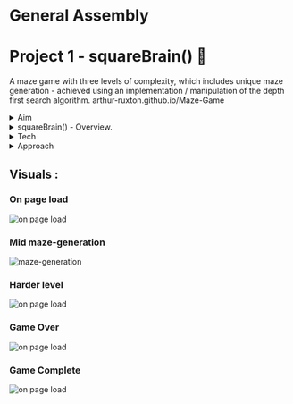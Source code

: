 # General Assembly
# Project 1 - squareBrain() :robot:

A maze game with three levels of complexity, which includes unique maze generation - achieved using an implementation / manipulation of the depth first search algorithm.
arthur-ruxton.github.io/Maze-Game

<details>
  <summary>Aim</summary>
  <ul>
    <li>In one week, build a grid-based game using HTML, CSS and JavaScript.</li>
    <li>Use CSS grid or for an added creative challenge, use HTML Canvas.</li>
    <li>It can be a direct clone of, or inspired by, an existing game.</li>
    <li>The game should include logic for losing and winning.</li>
    <li>The game result should be displayed.</li>
  </ul>
</details>

<details>
 <summary>squareBrain() - Overview.</summary>
  <ul>
    <li>
      Press start and an animated, somewhat randomized, <em>maze-generation</em> will begin, triggering a timer. Closely observing the <em>animated path-finder algorithm</em> may help you solve the puzzle. 
    </li>
    <li>
      squareBrain() has <em>three levels of complexity.</em> Navigate through all three mazes to complete the game.
    </li>
    <li>
      <em>Collect golden nugs</em> to increase your score as you go, they’re rarer and more valuable on harder levels.
    </li>
    <li>
      <em>If time runs out</em>, it’s game over. 
    </li>
    <li>
      There are 'specialCells'. The program removes all walls of any specialCell as well as any wall touching it. This is done to ensure <em>multiple potential</em> routes, through each maze. 
    </li>
  </ul>
</details>

<details>
  <summary>Tech</summary>
    <ul>
      <li>
        <details>
          <summary>HTML - 8.1% :</summary>
          <ul>
            <li>div containing logo, start-button & time-bar. (should have been header in retrospect)</li>
            <li>div containing HTML canvas element, onto which the game is drawn with J.S logic.</li>
            <li>div containing end-game results - win / loss & score </li>
          </ul>
        </details>
      </li>
      <li>
        <details>
          <summary>CSS - 11.4% :</summary>
          <ul>
            <li>Positioning, fonts & colouring.</li>
            <li>Time bar which decreases as time runs out and turns red to warn you at 30% </li>
          </ul>
        </details>
      </li>
      <li>
        <details>
          <summary>JavaScript - 80.5% :</summary>
          <ul>
            <li>
               <details>
                  <summary>App.js - controls game-play :</summary>
                  <ul>
                    <li>Controls the time element of the game.</li>
                    <li>The spec for different levels of complexity.</li>
                    <li>The Keyboard event listeners for player movement & level completion.</li>
                    <li>Logic for collecting gold coins.</li>
                    <li>Displaying the end-game results (involves clearing the canvas and removing event listeners.)</li>
                  </ul>
                </details>
            </li>
            <li>
              <details>
                <summary>Maze-gen.js - controls maze generation :</summary>
                <ul>
                  <li>Depth-first-search algorithm implementation.</li>
                  <li>Animated drawing of a randomised maze every time it’s executed.</li>
                  <li>
                    Creates ‘special cells’ and removes all of their walls as it draws the cells - this logic ensures there are multiple potential routes through                       each maze.
                  </li>
                  <li>
                    Creates ‘Value cells’ and draws gold coins into them, the size of the coin is based on the size of the cell which is determined by the number                       of rows and columns in the current grid - this varies depending on the level you are on.
                  </li>
                  <li>‘Current cell’ - this cell is highlighted which helps to visualise the process of the depth-first search and also represents the player.</li>
                  <li>‘Finish Line’ - this cell is also highlighted with a different colour to indicate the finish line. </li>
                </ul>
              </details>
            </li>
          </ul>
        </details>
      </li>
    </ul>
</details>

<details>
  <summary>Approach</summary>
  <ul>
    <li>
      <details>
        <summary>Beginning - planning :</summary>
        <p>
          My understanding of CSS grid and HTML Canvas was weak. I knew I wanted to create a maze based game. After some research, the prevailing established                 system I found for randomly generating mazes was to implement a depth first search algorithm. I watched some videos in which people used different                 technologies to do so but none of them were relevant to my knowledge of JavaScript and the task at hand. 
        </p>
        <p>
          My understanding of CSS grid and HTML Canvas was weak. I knew I wanted to create a maze based game. After some research, the prevailing established                 system I found for randomly generating mazes was to implement a depth first search algorithm. I watched some videos in which people used different                 technologies to do so but none of them were relevant to my knowledge of JavaScript and the task at hand. 
        </p>
        <p>
          Eventually I came across a video in which a programmer translates a python3 implementation into a JavaScript implementation - I decided to follow along.           It took me until 3am to understand and write this implementation correctly.
        </p>
      </details>
    </li>
    <li>
      <details>
        <summary>Middle - bulk of the project :</summary>
        <p>Afew problems emerged at this point, I had my work cut out:</p>
        <ul>
          <li>
            The depth first search implementation only creates one single route through each maze. To make game play more interesting I would have to alter the                 system to remove extra cell walls - without breaking the algorithm. <em>This turned out to be difficult, the algorithm (and obviously the animation)               broke on multiple attempts. I was worried it wouldn’t be possible.</em>
          </li>
          <li>
            I wanted three levels of complexity to the game - so I would have to re-trigger the process at a given moment (completion of a level) 
            The process would have to be different for each level (the maze should get more complex)
          </li>
          <li>
            To have a points system - I would have to introduce value cells into the algorithm so that as the maze was being drawn onto the canvas, ‘gold coins’               would be added into some cells.
            There would have to be more value cells on levels with more rows and columns. Cells would be smaller on levels with more rows and columns, so the size             of the coins would have to be derived from the size of the cells containing them.
            <em>again this was much harder than expected, some of my attempts broke the algorithm and the animation of the maze-generation would stop half way                 through the process</em>
          </li>
          <li>
            There should be a time element so that a player loses the game if they fail to complete all of the levels.
          </li>
        </ul> 
      </details>
    </li>
    <li>
      <details>
        <summary>End - polishing & testing :</summary>
        <p>Once I had ticked the boxes from step 2 there were other features I wanted to include;</p>
        <ul>
          <li>Sound - I succeeded in doing this before my presentation but failed to get that version pushed to github in time.</li>
          <li>Animated time bar to show the user how much they had left.</li>
          <li>Display results.</li>
          <li>Write some css that would make the whole thing look nicer.</li>
        </ul>
      </details>
    </li>
  </ul> 
</details>


## Visuals :
### On page load
![on page load](https://i.ibb.co/7V5gdnn/square-Brain-page-load.png)
### Mid maze-generation
![maze-generation](https://i.ibb.co/cCgyTh1/square-Brain-animation.png)
### Harder level
![on page load](https://i.ibb.co/NmGb6bM/square-Brain-hardest-level.png)
### Game Over
![on page load](https://i.ibb.co/jJwRJNN/square-Brain-game-over.png)
### Game Complete
![on page load](https://i.ibb.co/8crcRjZ/square-Brain-end-game.png)
